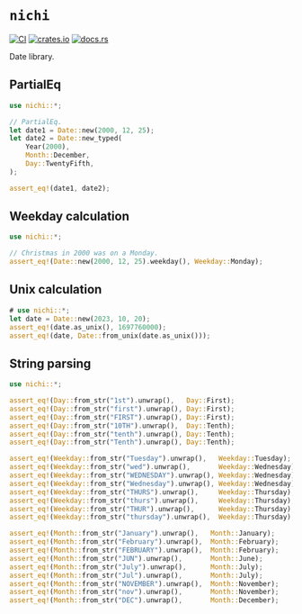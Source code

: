 # `nichi`
[![CI](https://github.com/hinto-janai/nichi/actions/workflows/ci.yml/badge.svg)](https://github.com/hinto-janai/nichi/actions/workflows/ci.yml) [![crates.io](https://img.shields.io/crates/v/nichi.svg)](https://crates.io/crates/nichi) [![docs.rs](https://docs.rs/nichi/badge.svg)](https://docs.rs/nichi)

Date library.

## PartialEq
```rust
use nichi::*;

// PartialEq.
let date1 = Date::new(2000, 12, 25);
let date2 = Date::new_typed(
	Year(2000),
	Month::December,
	Day::TwentyFifth,
);

assert_eq!(date1, date2);
```

## Weekday calculation
```rust
use nichi::*;

// Christmas in 2000 was on a Monday.
assert_eq!(Date::new(2000, 12, 25).weekday(), Weekday::Monday);
```

## Unix calculation
```rust
# use nichi::*;
let date = Date::new(2023, 10, 20);
assert_eq!(date.as_unix(), 1697760000);
assert_eq!(date, Date::from_unix(date.as_unix()));
```

## String parsing
```rust
use nichi::*;

assert_eq!(Day::from_str("1st").unwrap(),   Day::First);
assert_eq!(Day::from_str("first").unwrap(), Day::First);
assert_eq!(Day::from_str("FIRST").unwrap(), Day::First);
assert_eq!(Day::from_str("10TH").unwrap(),  Day::Tenth);
assert_eq!(Day::from_str("tenth").unwrap(), Day::Tenth);
assert_eq!(Day::from_str("Tenth").unwrap(), Day::Tenth);

assert_eq!(Weekday::from_str("Tuesday").unwrap(),   Weekday::Tuesday);
assert_eq!(Weekday::from_str("wed").unwrap(),       Weekday::Wednesday);
assert_eq!(Weekday::from_str("WEDNESDAY").unwrap(), Weekday::Wednesday);
assert_eq!(Weekday::from_str("Wednesday").unwrap(), Weekday::Wednesday);
assert_eq!(Weekday::from_str("THURS").unwrap(),     Weekday::Thursday);
assert_eq!(Weekday::from_str("thurs").unwrap(),     Weekday::Thursday);
assert_eq!(Weekday::from_str("THUR").unwrap(),      Weekday::Thursday);
assert_eq!(Weekday::from_str("thursday").unwrap(),  Weekday::Thursday);

assert_eq!(Month::from_str("January").unwrap(),   Month::January);
assert_eq!(Month::from_str("February").unwrap(),  Month::February);
assert_eq!(Month::from_str("FEBRUARY").unwrap(),  Month::February);
assert_eq!(Month::from_str("JUN").unwrap(),       Month::June);
assert_eq!(Month::from_str("July").unwrap(),      Month::July);
assert_eq!(Month::from_str("Jul").unwrap(),       Month::July);
assert_eq!(Month::from_str("NOVEMBER").unwrap(),  Month::November);
assert_eq!(Month::from_str("nov").unwrap(),       Month::November);
assert_eq!(Month::from_str("DEC").unwrap(),       Month::December);
```